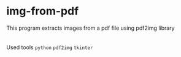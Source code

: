 # img-from-pdf
This program extracts images from a pdf file using pdf2img library <br />
<br />
<br /> Used tools
`python`  `pdf2img`  `tkinter`  
